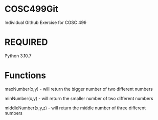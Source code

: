 # COSC499Git


Individual Github Exercise for COSC 499


# REQUIRED
Python 3.10.7


# Functions
maxNumber(x,y)
    - will return the bigger number of two different numbers
    
minNumber(x,y)
    - will return the smaller number of two different numbers
    
middleNumber(x,y,z)
    - will return the middle number of three different numbers
   
